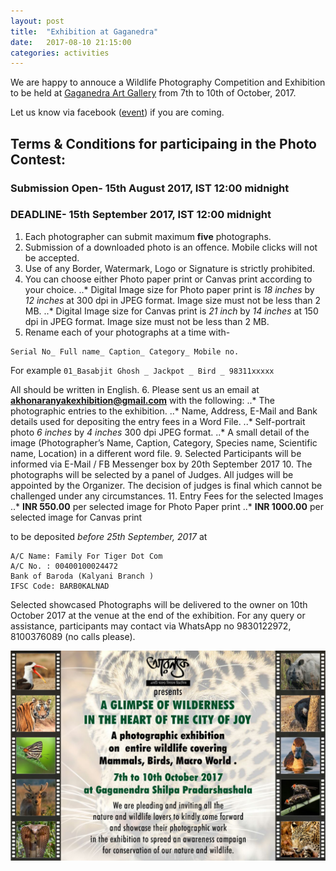 ```yaml
---
layout: post
title:  "Exhibition at Gaganedra"
date:   2017-08-10 21:15:00
categories: activities
---
```


We are happy to annouce a Wildlife Photography Competition and Exhibition to be held at [Gaganedra Art Gallery](https://www.google.co.in/maps/place/Gaganendra+Art+Gallery/@22.5418855,88.3439196,17z/data=!3m1!4b1!4m5!3m4!1s0x3a027715a426eb4d:0x84928d22f7e33d62!8m2!3d22.5418806!4d88.3461083?hl=en) from 7th to 10th of October, 2017.

Let us know via facebook ([event](https://www.facebook.com/events/1424406834263943/permalink/1424406840930609/)) if you are coming.

## Terms & Conditions for participaing in the Photo Contest:

### Submission Open- 15th August 2017, IST 12:00 midnight
### DEADLINE- 15th September 2017, IST 12:00 midnight
1. Each photographer can submit maximum **five** photographs.
2. Submission of a downloaded photo is an offence. Mobile clicks will not be accepted.
3. Use of any Border, Watermark, Logo or Signature is strictly prohibited.
4. You can choose either Photo paper print or Canvas print according to your choice.
..* Digital Image size for Photo paper print is *18 inches* by *12 inches* at 300 dpi in JPEG format. Image size must not be less than 2 MB.
..* Digital Image size for Canvas print is *21 inch* by *14 inches* at 150 dpi in JPEG format. Image size must not be less than 2 MB.
5. Rename each of your photographs at a time with-

```
Serial No_ Full name_ Caption_ Category_ Mobile no.
```
For example `01_Basabjit Ghosh _ Jackpot _ Bird _ 98311xxxxx`

All should be written in English.
6. Please sent us an email at **akhonaranyakexhibition@gmail.com** with the following:
..* The photographic entries to the exhibition.
..* Name, Address, E-Mail and Bank details used for depositing the entry fees in a Word File.
..* Self-portrait photo *6 inches* by *4 inches* 300 dpi JPEG format.
..*  A small detail of the image (Photographer’s Name, Caption, Category, Species name, Scientific name, Location) in a different word file. 
9. Selected Participants will be informed via E-Mail / FB Messenger box by 20th September 2017
10. The photographs will be selected by a panel of Judges. All judges will be appointed by the Organizer. The decision of judges is final which cannot be challenged under any circumstances.
11. Entry Fees for the selected Images
..* **INR 550.00** per selected image for Photo Paper print
..* **INR 1000.00** per selected image for Canvas print

to be deposited *before 25th September, 2017* at
```
A/C Name: Family For Tiger Dot Com
A/C No. : 00400100024472
Bank of Baroda (Kalyani Branch )
IFSC Code: BARB0KALNAD
```

Selected showcased Photographs will be delivered to the owner on 10th October 2017 at the venue at the end of the exhibition.
For any query or assistance, participants may contact via WhatsApp no 9830122972, 8100376089 (no calls please).

![Exhibition Banner](https://raw.githubusercontent.com/sailik1991/akhonaranyak/master/images/WhatsApp%20Image%202017-08-10%20at%2021.22.13.jpeg)

